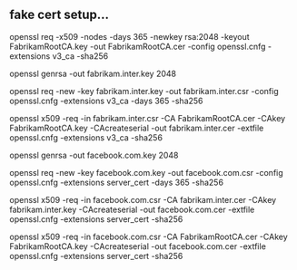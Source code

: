 ## fake cert setup... 

openssl req -x509 -nodes -days 365 -newkey rsa:2048 -keyout FabrikamRootCA.key -out FabrikamRootCA.cer -config openssl.cnfg -extensions v3_ca -sha256

openssl genrsa -out fabrikam.inter.key 2048

openssl req -new -key fabrikam.inter.key -out fabrikam.inter.csr -config openssl.cnfg -extensions v3_ca -days 365 -sha256

openssl x509 -req -in fabrikam.inter.csr -CA FabrikamRootCA.cer -CAkey FabrikamRootCA.key -CAcreateserial  -out fabrikam.inter.cer -extfile openssl.cnfg -extensions v3_ca -sha256


openssl genrsa -out facebook.com.key 2048

openssl req -new -key facebook.com.key -out facebook.com.csr -config openssl.cnfg -extensions server_cert -days 365 -sha256

openssl x509 -req -in facebook.com.csr -CA fabrikam.inter.cer -CAkey fabrikam.inter.key -CAcreateserial  -out facebook.com.cer -extfile openssl.cnfg -extensions server_cert -sha256


openssl x509 -req -in facebook.com.csr -CA FabrikamRootCA.cer -CAkey FabrikamRootCA.key -CAcreateserial  -out facebook.com.cer -extfile openssl.cnfg -extensions server_cert -sha256
